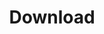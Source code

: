 ---
title: "Download"
subtitle: ""
# meta description
description: "This is meta description"
draft: false
    
professional:
  name : "Professional Plan"
  price: "$0"
  price_per : "Lifelong"
  info : "Free <br> Open Source Application"
  services:
  - "WizNote Self Host Service"
  - "Wiz Community Friendly Support"
  button:
    enable : true
    label : "Get started"
    link : "https://github.com/TankNee/Neeto-Vue/releases"
    

call_to_action:
  enable : true
  title : "Download Now!"
  image : "images/cta.svg"
  content : "Neeto-Vue will be released on Github Release page!"
  button:
    enable : true
    label : "Download"
    link : "https://github.com/TankNee/Neeto-Vue/releases"
---